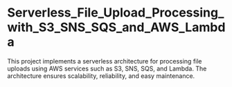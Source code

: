 # Serverless_File_Upload_Processing_with_S3_SNS_SQS_and_AWS_Lambda
This project implements a serverless architecture for processing file uploads using AWS services such as S3, SNS, SQS, and Lambda. The architecture ensures scalability, reliability, and easy maintenance.
